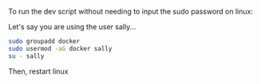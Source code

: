 To run the dev script without needing to input the sudo password on linux:

Let's say you are using the user sally...

```bash
sudo groupadd docker
sudo usermod -aG docker sally
su - sally
```

Then, restart linux
